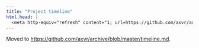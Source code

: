 ```yaml
---
title: "Project timeline"
html.head: |
  <meta http-equiv="refresh" content="1; url=https://github.com/axvr/archive/blob/master/timeline.md">
---
```


Moved to <https://github.com/axvr/archive/blob/master/timeline.md>.

